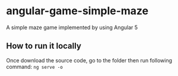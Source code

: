 # angular-game-simple-maze

A simple maze game implemented by using Angular 5

## How to run it locally

Once download the source code, go to the folder then run following command:
`ng serve -o`
